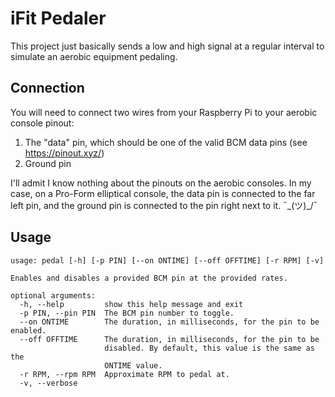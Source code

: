 # iFit Pedaler
This project just basically sends a low and high signal at a regular interval to simulate an aerobic equipment pedaling.

## Connection
You will need to connect two wires from your Raspberry Pi to your aerobic console pinout:
1. The "data" pin, which should be one of the valid BCM data pins (see https://pinout.xyz/)
2. Ground pin

I'll admit I know nothing about the pinouts on the aerobic consoles. In my case, on a Pro-Form elliptical console, the data pin is connected to the far left pin, and the ground pin is connected to the pin right next to it. ¯\_(ツ)_/¯

## Usage
```
usage: pedal [-h] [-p PIN] [--on ONTIME] [--off OFFTIME] [-r RPM] [-v]

Enables and disables a provided BCM pin at the provided rates.

optional arguments:
  -h, --help         show this help message and exit
  -p PIN, --pin PIN  The BCM pin number to toggle.
  --on ONTIME        The duration, in milliseconds, for the pin to be enabled.
  --off OFFTIME      The duration, in milliseconds, for the pin to be
                     disabled. By default, this value is the same as the
                     ONTIME value.
  -r RPM, --rpm RPM  Approximate RPM to pedal at.
  -v, --verbose
```
